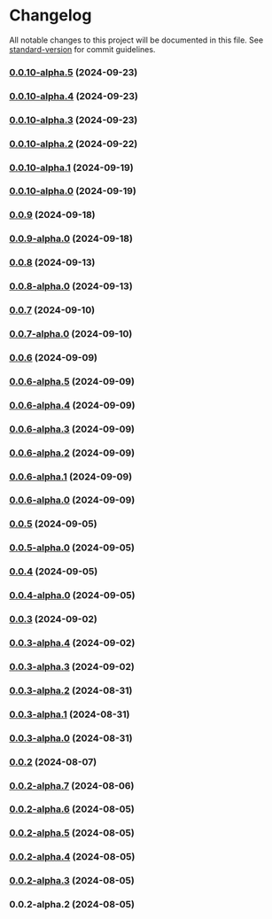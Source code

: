 # Changelog

All notable changes to this project will be documented in this file. See [standard-version](https://github.com/conventional-changelog/standard-version) for commit guidelines.

### [0.0.10-alpha.5](https://github.com/acrool/acrool-react-picker/compare/v0.0.10-alpha.4...v0.0.10-alpha.5) (2024-09-23)

### [0.0.10-alpha.4](https://github.com/acrool/acrool-react-picker/compare/v0.0.10-alpha.3...v0.0.10-alpha.4) (2024-09-23)

### [0.0.10-alpha.3](https://github.com/acrool/acrool-react-picker/compare/v0.0.10-alpha.2...v0.0.10-alpha.3) (2024-09-23)

### [0.0.10-alpha.2](https://github.com/acrool/acrool-react-picker/compare/v0.0.10-alpha.1...v0.0.10-alpha.2) (2024-09-22)

### [0.0.10-alpha.1](https://github.com/acrool/acrool-react-picker/compare/v0.0.10-alpha.0...v0.0.10-alpha.1) (2024-09-19)

### [0.0.10-alpha.0](https://github.com/acrool/acrool-react-picker/compare/v0.0.9...v0.0.10-alpha.0) (2024-09-19)

### [0.0.9](https://github.com/acrool/acrool-react-picker/compare/v0.0.9-alpha.0...v0.0.9) (2024-09-18)

### [0.0.9-alpha.0](https://github.com/acrool/acrool-react-picker/compare/v0.0.8...v0.0.9-alpha.0) (2024-09-18)

### [0.0.8](https://github.com/acrool/acrool-react-picker/compare/v0.0.8-alpha.0...v0.0.8) (2024-09-13)

### [0.0.8-alpha.0](https://github.com/acrool/acrool-react-picker/compare/v0.0.7...v0.0.8-alpha.0) (2024-09-13)

### [0.0.7](https://github.com/acrool/acrool-react-picker/compare/v0.0.7-alpha.0...v0.0.7) (2024-09-10)

### [0.0.7-alpha.0](https://github.com/acrool/acrool-react-picker/compare/v0.0.6...v0.0.7-alpha.0) (2024-09-10)

### [0.0.6](https://github.com/acrool/acrool-react-picker/compare/v0.0.6-alpha.5...v0.0.6) (2024-09-09)

### [0.0.6-alpha.5](https://github.com/acrool/acrool-react-picker/compare/v0.0.6-alpha.4...v0.0.6-alpha.5) (2024-09-09)

### [0.0.6-alpha.4](https://github.com/acrool/acrool-react-picker/compare/v0.0.6-alpha.3...v0.0.6-alpha.4) (2024-09-09)

### [0.0.6-alpha.3](https://github.com/acrool/acrool-react-picker/compare/v0.0.6-alpha.2...v0.0.6-alpha.3) (2024-09-09)

### [0.0.6-alpha.2](https://github.com/acrool/acrool-react-picker/compare/v0.0.6-alpha.1...v0.0.6-alpha.2) (2024-09-09)

### [0.0.6-alpha.1](https://github.com/acrool/acrool-react-picker/compare/v0.0.6-alpha.0...v0.0.6-alpha.1) (2024-09-09)

### [0.0.6-alpha.0](https://github.com/acrool/acrool-react-picker/compare/v0.0.5...v0.0.6-alpha.0) (2024-09-09)

### [0.0.5](https://github.com/acrool/acrool-react-picker/compare/v0.0.5-alpha.0...v0.0.5) (2024-09-05)

### [0.0.5-alpha.0](https://github.com/acrool/acrool-react-picker/compare/v0.0.4...v0.0.5-alpha.0) (2024-09-05)

### [0.0.4](https://github.com/acrool/acrool-react-picker/compare/v0.0.4-alpha.0...v0.0.4) (2024-09-05)

### [0.0.4-alpha.0](https://github.com/acrool/acrool-react-picker/compare/v0.0.3...v0.0.4-alpha.0) (2024-09-05)

### [0.0.3](https://github.com/acrool/acrool-react-picker/compare/v0.0.3-alpha.4...v0.0.3) (2024-09-02)

### [0.0.3-alpha.4](https://github.com/acrool/acrool-react-picker/compare/v0.0.3-alpha.3...v0.0.3-alpha.4) (2024-09-02)

### [0.0.3-alpha.3](https://github.com/acrool/acrool-react-picker/compare/v0.0.3-alpha.2...v0.0.3-alpha.3) (2024-09-02)

### [0.0.3-alpha.2](https://github.com/acrool/acrool-react-picker/compare/v0.0.3-alpha.1...v0.0.3-alpha.2) (2024-08-31)

### [0.0.3-alpha.1](https://github.com/acrool/acrool-react-picker/compare/v0.0.3-alpha.0...v0.0.3-alpha.1) (2024-08-31)

### [0.0.3-alpha.0](https://github.com/acrool/acrool-react-picker/compare/v0.0.2...v0.0.3-alpha.0) (2024-08-31)

### [0.0.2](https://github.com/acrool/acrool-react-picker/compare/v0.0.2-alpha.7...v0.0.2) (2024-08-07)

### [0.0.2-alpha.7](https://github.com/acrool/acrool-react-picker/compare/v0.0.2-alpha.6...v0.0.2-alpha.7) (2024-08-06)

### [0.0.2-alpha.6](https://github.com/acrool/acrool-react-picker/compare/v0.0.2-alpha.5...v0.0.2-alpha.6) (2024-08-05)

### [0.0.2-alpha.5](https://github.com/acrool/acrool-react-picker/compare/v0.0.2-alpha.4...v0.0.2-alpha.5) (2024-08-05)

### [0.0.2-alpha.4](https://github.com/acrool/acrool-react-picker/compare/v0.0.2-alpha.3...v0.0.2-alpha.4) (2024-08-05)

### [0.0.2-alpha.3](https://github.com/acrool/acrool-react-picker/compare/v0.0.2-alpha.2...v0.0.2-alpha.3) (2024-08-05)

### 0.0.2-alpha.2 (2024-08-05)

